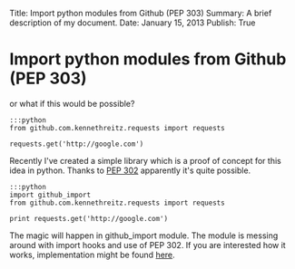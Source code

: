 Title:   Import python modules from Github (PEP 303)
Summary: A brief description of my document.
Date:    January 15, 2013
Publish: True


# Import python modules from Github (PEP 303) #

or what if this would be possible?

	:::python
	from github.com.kennethreitz.requests import requests

	requests.get('http://google.com')


Recently I've created a simple library which is a proof of concept for
this idea in python.  Thanks to
[PEP 302](http://www.python.org/dev/peps/pep-0302/) apparently it's
quite possible.


	:::python
	import github_import
	from github.com.kennethreitz.requests import requests

	print requests.get('http://google.com')
	

The magic will happen in github_import module.  The module is messing
around with import hooks and use of PEP 302.  If you are interested
how it works, implementation might be found
[here](https://github.com/xando/github_import).

